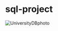 # sql-project
![UniversityDBphoto](https://user-images.githubusercontent.com/111243966/201603036-4e0c85c1-8eb2-4836-be17-4c30003724bf.png)

